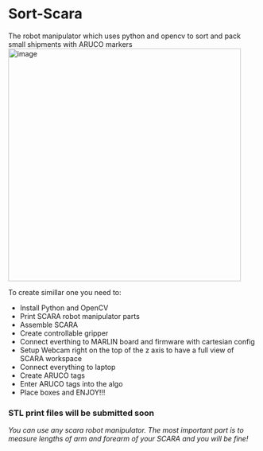 # Sort-Scara
The robot manipulator which uses python and opencv to sort and pack small shipments with ARUCO markers
<img width="468" alt="image" src="https://user-images.githubusercontent.com/44141692/214450829-03f13643-3e41-4c04-b73e-9ac1e6918e43.png">

To create simillar one you need to:
* Install Python and OpenCV
* Print SCARA robot manipulator parts
* Assemble SCARA
* Create controllable gripper
* Connect everthing to MARLIN board and firmware with cartesian config
* Setup Webcam right on the top of the z axis to have a full view of SCARA workspace
* Connect everything to laptop
* Create ARUCO tags
* Enter ARUCO tags into the algo
* Place boxes and ENJOY!!!

### STL print files will be submitted soon ###
*You can use any scara robot manipulator. The most important part is to measure lengths of arm and forearm of your SCARA and you will be fine!*
